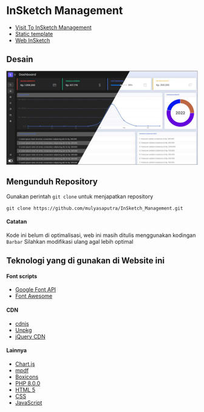 # InSketch Management

- [Visit To InSketch Management](http://insketchmanagement.epizy.com/)
- [Static template](https://mulyasaputra.github.io/InSketch_Management/)
- [Web InSketch](https://mulyasaputra.github.io/)

## Desain

![UI InSketch Management](https://raw.githubusercontent.com/mulyasaputra/InSketch_Management/main/aset/ui.jpg)

## Mengunduh Repository

Gunakan perintah `git clone` untuk menjapatkan repository

```
git clone https://github.com/mulyasaputra/InSketch_Management.git
```

#### Catatan

Kode ini belum di optimalisasi, web ini masih ditulis menggunakan kodingan `Barbar` Silahkan modifikasi ulang agal lebih optimal

## Teknologi yang di gunakan di Website ini

#### Font scripts

- [Google Font API](https://fonts.google.com/)
- [Font Awesome](https://fontawesome.com/)

#### CDN

- [cdnjs](https://cdnjs.com/)
- [Unpkg](https://unpkg.com/)
- [jQuery CDN](https://jquery.com/)

#### Lainnya

- [Chart.js](https://www.chartjs.org/)
- [mpdf](https://mpdf.github.io/)
- [Boxicons](https://boxicons.com/)
- [PHP 8.0.0](https://www.php.net/releases/8.0/en.php)
- [HTML 5](https://www.w3.org/)
- [CSS](https://www.w3.org/)
- [JavaScript](https://www.javascript.com/)
